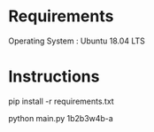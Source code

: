 # Requirements
Operating System : Ubuntu 18.04 LTS

# Instructions
pip install -r requirements.txt

python main.py 1b2b3w4b-a